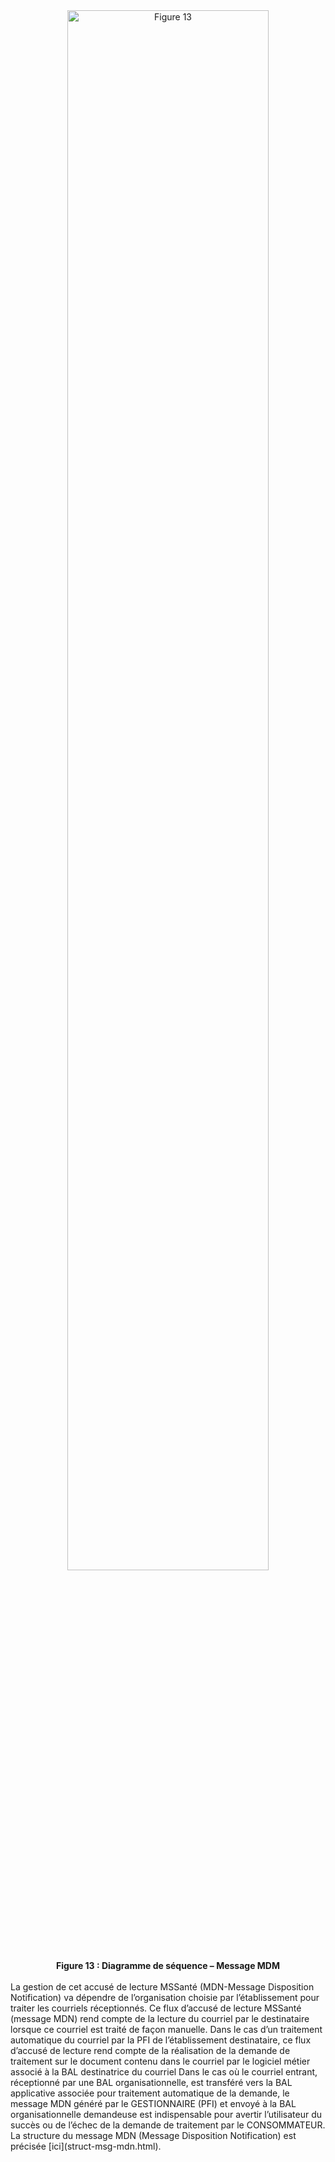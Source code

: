 <div class="figure" style='text-align: center;'>
    <img src="image19.png" alt="Figure 13" title="Figure 13 : Diagramme de séquence – Message MDM" style="width:80%;">
    <figcaption><b>Figure 13 : Diagramme de séquence – Message MDM</b></figcaption>
</div>    
<br>
La gestion de cet accusé de lecture MSSanté (MDN-Message Disposition Notification) va dépendre de l’organisation choisie par l’établissement pour traiter les courriels réceptionnés.
Ce flux d’accusé de lecture MSSanté (message MDN) rend compte de la lecture du courriel par le destinataire lorsque ce courriel est traité de façon manuelle. Dans le cas d’un traitement automatique du courriel par la PFI de l’établissement destinataire, ce flux d’accusé de lecture rend compte de la réalisation de la demande de traitement sur le document contenu dans le courriel par le logiciel métier associé à la BAL destinatrice du courriel
Dans le cas où le courriel entrant, réceptionné par une BAL organisationnelle, est transféré vers la BAL applicative associée pour traitement automatique de la demande, le message MDN généré par le GESTIONNAIRE (PFI) et envoyé à la BAL organisationnelle demandeuse est indispensable pour avertir l’utilisateur du succès ou de l’échec de la demande de traitement par le CONSOMMATEUR.
La structure du message MDN (Message Disposition Notification) est précisée [ici](struct-msg-mdn.html).
